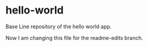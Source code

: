 # hello-world
Base Line repository of the hello world app.

Now I am changing this file for the readme-edits branch.
